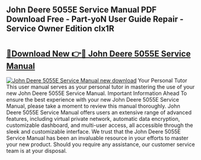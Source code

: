 ## John Deere 5055E Service Manual PDF Download Free - Part-yoN User Guide Repair - Service Owner Edition cIx1R

# <h2><a href="http://bc12525.oget.top/?id=John+Deere+5055E+Service+Manual">🔗Download New 👉🔴 John Deere 5055E Service Manual</a></h2>

[![John Deere 5055E Service Manual new download](https://i.imgur.com/5g1atiW.png)](http://bc12525.oget.top/?id=John+Deere+5055E+Service+Manual)
Your Personal Tutor This user manual serves as your personal tutor in mastering the use of your new John Deere 5055E Service Manual. Important Information Ahead To ensure the best experience with your new John Deere 5055E Service Manual, please take a moment to review this manual thoroughly. John Deere 5055E Service Manual offers users an extensive range of advanced features, including virtual private network, automatic data encryption, customizable dashboard, and multi-user access, all accessible through the sleek and customizable interface. We trust that the John Deere 5055E Service Manual has been an invaluable resource in your efforts to master your new product. Should you require any assistance, our customer service team is at your disposal.

